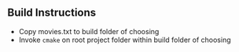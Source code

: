 ## Build Instructions
- Copy movies.txt to build folder of choosing
- Invoke `cmake` on root project folder within build folder of choosing
